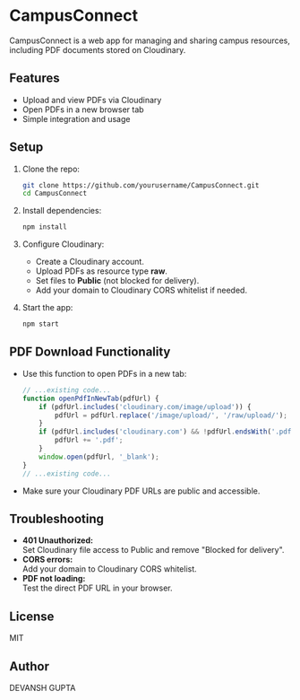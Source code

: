 # CampusConnect

CampusConnect is a web app for managing and sharing campus resources, including PDF documents stored on Cloudinary.

## Features

- Upload and view PDFs via Cloudinary
- Open PDFs in a new browser tab
- Simple integration and usage

## Setup

1. Clone the repo:
   ```bash
   git clone https://github.com/yourusername/CampusConnect.git
   cd CampusConnect
   ```

2. Install dependencies:
   ```bash
   npm install
   ```

3. Configure Cloudinary:
   - Create a Cloudinary account.
   - Upload PDFs as resource type **raw**.
   - Set files to **Public** (not blocked for delivery).
   - Add your domain to Cloudinary CORS whitelist if needed.

4. Start the app:
   ```bash
   npm start
   ```

## PDF Download Functionality

- Use this function to open PDFs in a new tab:
  ```javascript
  // ...existing code...
  function openPdfInNewTab(pdfUrl) {
      if (pdfUrl.includes('cloudinary.com/image/upload')) {
          pdfUrl = pdfUrl.replace('/image/upload/', '/raw/upload/');
      }
      if (pdfUrl.includes('cloudinary.com') && !pdfUrl.endsWith('.pdf')) {
          pdfUrl += '.pdf';
      }
      window.open(pdfUrl, '_blank');
  }
  // ...existing code...
  ```
- Make sure your Cloudinary PDF URLs are public and accessible.

## Troubleshooting

- **401 Unauthorized:**  
  Set Cloudinary file access to Public and remove "Blocked for delivery".
- **CORS errors:**  
  Add your domain to Cloudinary CORS whitelist.
- **PDF not loading:**  
  Test the direct PDF URL in your browser.

## License

MIT

## Author

DEVANSH GUPTA